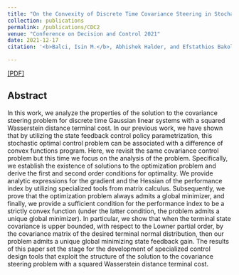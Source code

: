 ```yaml
---
title: "On the Convexity of Discrete Time Covariance Steering in Stochastic Linear Systems with Wasserstein Terminal Cost"
collection: publications
permalink: /publications/CDC2
venue: "Conference on Decision and Control 2021"
date: 2021-12-17
citation: '<b>Balci, Isin M.</b>, Abhishek Halder, and Efstathios Bakolas. "On the Convexity of Discrete Time Covariance Steering in Stochastic Linear Systems with Wasserstein Terminal Cost." arXiv preprint arXiv:2103.13579 (2021).'

---
```


<!-- Insert Paper Link -->
[[PDF]](https://arxiv.org/pdf/2103.13579)

## Abstract
<!-- Insert Abstract -->
In this work, we analyze the properties of the solution to the covariance steering problem for discrete time Gaussian linear systems with a squared Wasserstein distance terminal cost. In our previous work, we have shown that by utilizing the state feedback control policy parametrization, this stochastic optimal control problem can be associated with a difference of convex functions program. Here, we revisit the same covariance control problem but this time we focus on the analysis of the problem. Specifically, we establish the existence of solutions to the optimization problem and derive the first and second order conditions for optimality. We provide analytic expressions for the gradient and the Hessian of the performance index by utilizing specialized tools from matrix calculus. Subsequently, we prove that the optimization problem always admits a global minimizer, and finally, we provide a sufficient condition for the performance index to be a strictly convex function (under the latter condition, the problem admits a unique global minimizer). In particular, we show that when the terminal state covariance is upper bounded, with respect to the Lowner partial order, by the covariance matrix of the desired terminal normal distribution, then our problem admits a unique global minimizing state feedback gain. The results of this paper set the stage for the development of specialized control design tools that exploit the structure of the solution to the covariance steering problem with a squared Wasserstein distance terminal cost.
